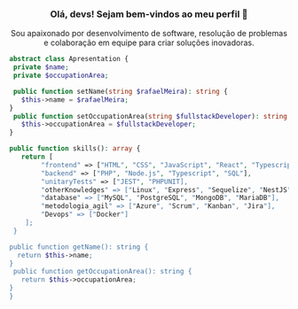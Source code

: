 <div align="center">

### Olá, devs! Sejam bem-vindos ao meu perfil 👋

Sou apaixonado por desenvolvimento de software, resolução de problemas e colaboração em equipe para criar soluções inovadoras.
</div>

```php
abstract class Apresentation {
 private $name;
 private $occupationArea;

 public function setName(string $rafaelMeira): string {
   $this->name = $rafaelMeira;
}
 public function setOccupationArea(string $fullstackDeveloper): string {
   $this->occupationArea = $fullstackDeveloper;
}

public function skills(): array {
   return [
        "frontend" => ["HTML", "CSS", "JavaScript", "React", "Typescript"],
        "backend" => ["PHP", "Node.js", "Typescript", "SQL"],
        "unitaryTests" => ["JEST", "PHPUNIT],
        "otherKnowledges" => ["Linux", "Express", "Sequelize", "NestJS", "Swagger", "TypeORM", "JWT"],
        "database" => ["MySQL", "PostgreSQL", "MongoDB", "MariaDB"],
        "metodologia_agil" => ["Azure", "Scrum", "Kanban", "Jira"],
        "Devops" => ["Docker"]
    ];
 }

public function getName(): string {
  return $this->name;
}
 public function getOccupationArea(): string {
   return $this->occupationArea;
}
}
